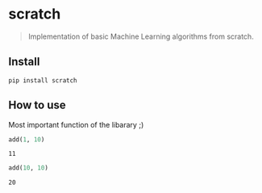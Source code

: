 # scratch
> Implementation of basic Machine Learning algorithms from scratch.


## Install

`pip install scratch`

## How to use

Most important function of the libarary ;)

```python
add(1, 10)
```




    11



```python
add(10, 10)
```




    20


